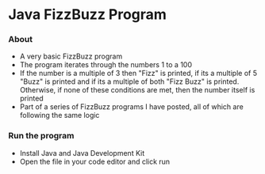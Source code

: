 # Java FizzBuzz Program

### About

- A very basic FizzBuzz program
- The program iterates through the numbers 1 to a 100
- If the number is a multiple of 3 then "Fizz" is printed, if its a multiple of 5 "Buzz" is printed and if its a multiple of both "Fizz Buzz" is printed. Otherwise, if none of these conditions are met, then the number itself is printed
- Part of a series of FizzBuzz programs I have posted, all of which are following the same logic

### Run the program

- Install Java and Java Development Kit
- Open the file in your code editor and click run
